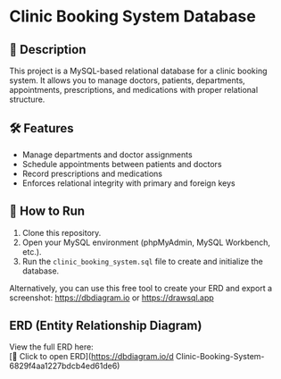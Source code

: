 # Clinic Booking System Database

## 📘 Description
This project is a MySQL-based relational database for a clinic booking system. It allows you to manage doctors, patients, departments, appointments, prescriptions, and medications with proper relational structure.

## 🛠️ Features
- Manage departments and doctor assignments
- Schedule appointments between patients and doctors
- Record prescriptions and medications
- Enforces relational integrity with primary and foreign keys

## 🚀 How to Run
1. Clone this repository.
2. Open your MySQL environment (phpMyAdmin, MySQL Workbench, etc.).
3. Run the `clinic_booking_system.sql` file to create and initialize the database.

Alternatively, you can use this free tool to create your ERD and export a screenshot:
https://dbdiagram.io or https://drawsql.app
## ERD (Entity Relationship Diagram)

View the full ERD here:  
[🔗 Click to open ERD](https://dbdiagram.io/d  Clinic-Booking-System-6829f4aa1227bdcb4ed61de6)  

